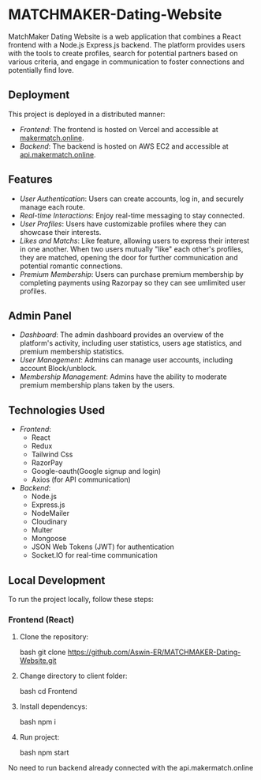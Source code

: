 # MATCHMAKER-Dating-Website
MatchMaker Dating Website is a web application that combines a React frontend with a Node.js Express.js backend. The platform provides users with the tools to create profiles, search for potential partners based on various criteria, and engage in communication to foster connections and potentially find love. 

## Deployment

This project is deployed in a distributed manner:

- *Frontend*: The frontend is hosted on Vercel and accessible at [makermatch.online](https://makermatch.online).
- *Backend*: The backend is hosted on AWS EC2 and accessible at [api.makermatch.online](https://api.makermatch.online).

## Features

- *User Authentication*: Users can create accounts, log in, and securely manage each route.
- *Real-time Interactions*: Enjoy real-time messaging to stay connected.
- *User Profiles*: Users have customizable profiles where they can showcase their interests.
- *Likes and Matchs*:  Like feature, allowing users to express their interest in one another. When two users mutually "like" each other's profiles, they are matched, opening the door for further communication and potential romantic connections. 
- *Premium Membership*: Users can purchase premium membership by completing payments using Razorpay so they can see umlimited user profiles.

## Admin Panel

- *Dashboard*: The admin dashboard provides an overview of the platform's activity, including user statistics, users age statistics, and premium membership statistics.
- *User Management*: Admins can manage user accounts, including account Block/unblock.
- *Membership Management*: Admins have the ability to moderate premium membership plans taken by the users.

## Technologies Used

- *Frontend*:
  - React
  - Redux
  - Tailwind Css
  - RazorPay
  - Google-oauth(Google signup and login)
  - Axios (for API communication)
- *Backend*:
  - Node.js
  - Express.js
  - NodeMailer
  - Cloudinary
  - Multer
  - Mongoose
  - JSON Web Tokens (JWT) for authentication
  - Socket.IO for real-time communication

## Local Development

To run the project locally, follow these steps:

### Frontend (React)

1. Clone the repository:

   bash
   git clone https://github.com/Aswin-ER/MATCHMAKER-Dating-Website.git
   
2. Change directory to client folder:

    bash
   cd Frontend

3. Install dependencys:

   bash
   npm i

4. Run project:

   bash
   npm start

No need to run backend already connected with the api.makermatch.online
